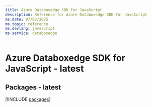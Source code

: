 ```yaml
---
title: Azure Databoxedge SDK for JavaScript
description: Reference for Azure Databoxedge SDK for JavaScript
ms.date: 07/03/2025
ms.topic: reference
ms.devlang: javascript
ms.service: databoxedge
---
```

# Azure Databoxedge SDK for JavaScript - latest
## Packages - latest
[!INCLUDE [packages](databoxedge-index.md)]